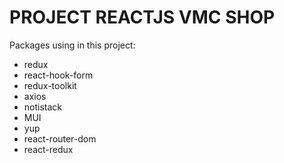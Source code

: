 # PROJECT REACTJS VMC SHOP

Packages using in this project:
- redux
- react-hook-form
- redux-toolkit
- axios
- notistack
- MUI 
- yup
- react-router-dom
- react-redux